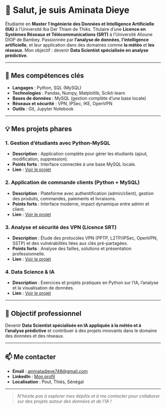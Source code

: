 # 👋 Salut, je suis **Aminata Dieye**

Étudiante en **Master 1 Ingénierie des Données et Intelligence Artificielle (IIA)** à l’Université Iba Der Thiam de Thiès. Titulaire d’une **Licence en Systèmes Réseaux et Télécommunications (SRT)** à l’Université Alioune DIOP de Bambey. Passionnée par **l’analyse de données**, **l’intelligence artificielle**, et leur application dans des domaines comme **la météo** et **les réseaux**. Mon objectif : devenir **Data Scientist spécialisée en analyse prédictive**.

---

## 🚀 Mes compétences clés

* **Langages** : Python, SQL (MySQL)
* **Technologies** : Pandas, Numpy, Matplotlib, Scikit-learn
* **Bases de données** : MySQL (gestion complète d’une base locale)
* **Réseaux et sécurité** : VPN, IPSec, IKE, OpenVPN
* **Outils** : Git, Jupyter Notebook

---

## 💡 Mes projets phares

### 1. **Gestion d’étudiants avec Python-MySQL**

* **Description** : Application complète pour gérer les étudiants (ajout, modification, suppression).
* **Points forts** : Interface connectée à une base MySQL locale.
* **Lien** : [Voir le projet](#)

### 2. **Application de commande clients (Python + MySQL)**

* **Description** : Plateforme avec authentification (admin/client), gestion des produits, commandes, paiements et livraisons.
* **Points forts** : Interface moderne, impact dynamique entre admin et client.
* **Lien** : [Voir le projet](#)

### 3. **Analyse et sécurité des VPN (Licence SRT)**

* **Description** : Étude des protocoles VPN (PPTP, L2TP/IPSec, OpenVPN, SSTP) et des vulnérabilités liées aux clés pré-partagées.
* **Points forts** : Analyse des failles, solutions et présentation professionnelle.
* **Lien** : [Voir le projet](#)

### 4. **Data Science & IA**

* **Description** : Exercices et projets pratiques en Python sur l’IA, l’analyse et la visualisation de données.
* **Lien** : [Voir le projet](#)

---

## 🎯 Objectif professionnel

Devenir **Data Scientist spécialisée en IA appliquée à la météo et à l’analyse prédictive** et contribuer à des projets innovants dans le domaine des données et des réseaux.

---

## 📫 Me contacter

* **Email** : [aminatadieye748@gmail.com](mailto:aminatadieye748@gmail.com) 
* **LinkedIn** : [Mon profil](#)
* **Localisation** : Pout, Thiès, Sénégal

---

> *N’hésite pas à explorer mes dépôts et à me contacter pour collaborer sur des projets autour des données et de l’IA !*

